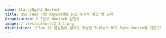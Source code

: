 ```yaml
---
name: StarryNgiht_Neotech
title: RSS Feed 기반 Keyword별 뉴스 주기적 취합 및 공유
Organization: G.E본부 Neotech 김진욱
image: /files/authors/2_1_1.png
discription: (Flow 1) 팀원들이 임의로 작성한 Table의 RSS Feed Source를 기준으로 주기적인 RSS Feed Article 확인 및 저장<br>(Flow 2) 팀원들이 임의로 작성한 Topic/Keyword를 Article Title 기준으로 색인하여 해당 Topic/Keyword에 해당하는 Article를 임의 설정 주기마다 Teams 채팅에 공유<br><br>(Note) Teams 공유 시 Adaptive Card Format을 이용, 단순 클릭으로 기사 확인할 수 있도록 하고 Accordian 기능으로 Teams 채팅창을 간결하게 유지
---
```

